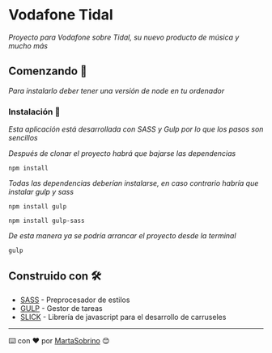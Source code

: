 # Vodafone Tidal

_Proyecto para Vodafone sobre Tidal, su nuevo producto de música y mucho más_

## Comenzando 🚀

_Para instalarlo deber tener una versión de node en tu ordenador_

### Instalación 🔧

_Esta aplicación está desarrollada con SASS y Gulp por lo que los pasos son sencillos_

_Después de clonar el proyecto habrá que bajarse las dependencias_

```
npm install
```

_Todas las dependencias deberían instalarse, en caso contrario habría que instalar gulp y sass_

```
npm install gulp
```
```
npm install gulp-sass
```
_De esta manera ya se podría arrancar el proyecto desde la terminal_

```
gulp
```

## Construido con 🛠️

* [SASS](https://sass-lang.com/) - Preprocesador de estilos
* [GULP](https://gulpjs.com/) - Gestor de tareas
* [SLICK](https://kenwheeler.github.io/slick/) - Librería de javascript para el desarrollo de carruseles

---
⌨️ con ❤️ por [MartaSobrino](https://github.com/MartaSobrino) 😊
